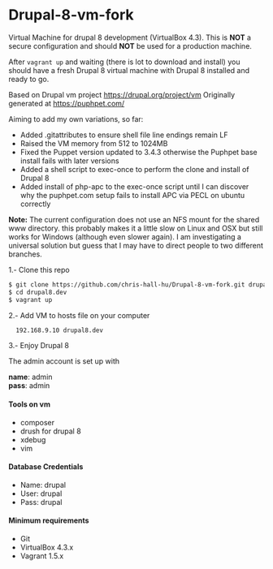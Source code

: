 Drupal-8-vm-fork
================

Virtual Machine for drupal 8 development (VirtualBox 4.3). This is **NOT** a secure configuration and should **NOT** be used for a production machine.

After ```vagrant up``` and waiting (there is lot to download and install) you should have a fresh Drupal 8 virtual machine with Drupal 8 installed and ready to go.

Based on Drupal vm project https://drupal.org/project/vm
Originally generated at https://puphpet.com/

Aiming to add my own variations, so far:

* Added .gitattributes to ensure shell file line endings remain LF
* Raised the VM memory from 512 to 1024MB
* Fixed the Puppet version updated to 3.4.3 otherwise the Puphpet base install fails with later versions
* Added a shell script to exec-once to perform the clone and install of Drupal 8
* Added install of php-apc to the exec-once script until I can discover why the puphpet.com setup fails to install APC via PECL on ubuntu correctly

**Note:** The current configuration does not use an NFS mount for the shared www directory. this probably makes it a little slow on Linux and OSX but still works for Windows (although even slower again). I am investigating a universal solution but guess that I may have to direct people to two different branches.


1.- Clone this repo
```bash
$ git clone https://github.com/chris-hall-hu/Drupal-8-vm-fork.git drupal8.dev
$ cd drupal8.dev
$ vagrant up
```

2.- Add VM to hosts file on your computer
```bash
  192.168.9.10 drupal8.dev
```
3.- Enjoy Drupal 8

The admin account is set up with

**name**: admin  
**pass**: admin

#### Tools on vm
* composer
* drush for drupal 8
* xdebug
* vim

#### Database Credentials
* Name: drupal
* User: drupal
* Pass: drupal

#### Minimum requirements
* Git
* VirtualBox 4.3.x
* Vagrant 1.5.x